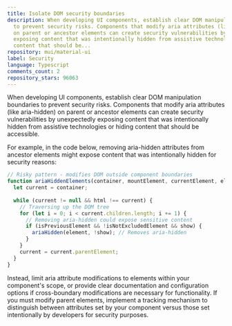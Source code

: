 ```yaml
---
title: Isolate DOM security boundaries
description: When developing UI components, establish clear DOM manipulation boundaries
  to prevent security risks. Components that modify aria attributes (like aria-hidden)
  on parent or ancestor elements can create security vulnerabilities by unexpectedly
  exposing content that was intentionally hidden from assistive technologies or hiding
  content that should be...
repository: mui/material-ui
label: Security
language: Typescript
comments_count: 2
repository_stars: 96063
---
```


When developing UI components, establish clear DOM manipulation boundaries to prevent security risks. Components that modify aria attributes (like aria-hidden) on parent or ancestor elements can create security vulnerabilities by unexpectedly exposing content that was intentionally hidden from assistive technologies or hiding content that should be accessible.

For example, in the code below, removing aria-hidden attributes from ancestor elements might expose content that was intentionally hidden for security reasons:

```javascript
// Risky pattern - modifies DOM outside component boundaries
function ariaHiddenElements(container, mountElement, currentElement, elementsToExclude, show) {
  let current = container;
  
  while (current != null && html !== current) {
    // Traversing up the DOM tree
    for (let i = 0; i < current.children.length; i += 1) {
      // Removing aria-hidden could expose sensitive content
      if (isPreviousElement && !isNotExcludedElement && show) {
        ariaHidden(element, !show); // Removes aria-hidden
      }
    }
    current = current.parentElement;
  }
}
```

Instead, limit aria attribute modifications to elements within your component's scope, or provide clear documentation and configuration options if cross-boundary modifications are necessary for functionality. If you must modify parent elements, implement a tracking mechanism to distinguish between attributes set by your component versus those set intentionally by developers for security purposes.